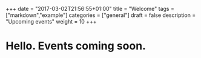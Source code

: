 +++
date = "2017-03-02T21:56:55+01:00"
title = "Welcome"
tags = ["markdown","example"]
categories = ["general"]
draft = false
description = "Upcoming events"
weight = 10
+++

# Hello. Events coming soon.